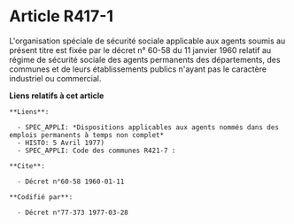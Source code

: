 # Article R417-1

L'organisation spéciale de sécurité sociale applicable aux agents soumis au présent titre est fixée par le décret n° 60-58 du
11 janvier 1960 relatif au régime de sécurité sociale des agents permanents des départements, des communes et de leurs
établissements publics n'ayant pas le caractère industriel ou commercial.

**Liens relatifs à cet article**

	**Liens**:

	  - SPEC_APPLI: *Dispositions applicables aux agents nommés dans des emplois permanents à temps non complet*
	  - HISTO: 5 Avril 1977)
	  - SPEC_APPLI: Code des communes R421-7 :

	**Cite**:

	  - Décret n°60-58 1960-01-11

	**Codifié par**:

	  - Décret n°77-373 1977-03-28
